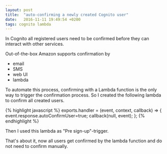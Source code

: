```yaml
---
layout: post
title:  "auto-confirming a newly created Cognito user"
date:   2016-11-11 19:49:54 +0200
tags: cognito lambda
---
```

In Cognito all registered users need to be confirmed before they can interact with other services.

Out-of-the-box Amazon supports confirmation by
* email
* SMS
* web UI
* lambda

To automate this process, confirming with a Lambda function is the only way to trigger the confirmation process. So I created the following lambda to confirm all created users.

{% highlight javascript %}
exports.handler = (event, context, callback) => {
    event.response.autoConfirmUser=true;
    callback(null, event);
};
{% endhighlight %}

Then I used this lambda as "Pre sign-up"-trigger.

That's about it, now all users get confirmed by the lambda function and do not need to confirm manually.
